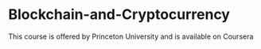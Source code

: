 # Blockchain-and-Cryptocurrency
This course is offered by Princeton University and is available on Coursera 
